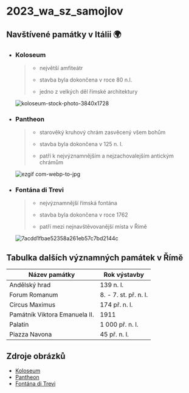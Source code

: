 # 2023_wa_sz_samojlov

## Navštívené památky v Itálii 🌍

- ### **Koloseum**

    > - největší amfiteátr
    > 
    > - stavba byla dokončena v roce 80 n.l.
    >
    > - jedno z velkých děl římské architektury
  
    ![koloseum-stock-photo-3840x1728](https://github.com/gyarab/2023_wa_sz_samojlov/assets/94285852/bb7f2fff-a723-473a-bc27-4f715365b4d2)

- ### **Pantheon**

    > - starověký kruhový chrám zasvěcený všem bohům
    > 
    > - stavba byla dokončena v 125 n. l.
    >
    > - patří k nejvýznamnějším a nejzachovalejším antickým chrámům

    ![ezgif com-webp-to-jpg](https://github.com/gyarab/2023_wa_sz_samojlov/assets/94285852/ef0f36bb-83aa-422d-b65c-0d6e595efb57)

- ### **Fontána di Trevi**

    > - nejvýznamnější římská fontána
    > 
    > - stavba byla dokončena v roce 1762
    >
    > - patří mezi nejnavštěvovanější místa v Římě
    
    ![7acdd1fbae52358a261eb57c7bd2144c](https://github.com/gyarab/2023_wa_sz_samojlov/assets/94285852/0ee9517c-ab8a-49a8-9edc-0ddc3d163831)

## Tabulka dalších významných památek v Římě

| Název památky | Rok výstavby |
| -------- | ------- |
| Andělský hrad | 139 n. l.  |
| Forum Romanum    | 8. - 7. st. př. n. l. |
| Circus Maximus  | 174 př. n. l. |
| Památník Viktora Emanuela II. | 1911 |
| Palatin |  1 000 př. n. l. |
| Piazza Navona | 45 př. n. l. |

## Zdroje obrázků
- [Koloseum](https://cestomilove.cz/wp-content/uploads/2020/12/koloseum-stock-photo-3840x1728.jpg)
- [Pantheon](https://thebettervacation.com/wp-content/uploads/2021/08/Pantheon-Rome.jpg)
- [Fontána di Trevi](https://desperado.cz/media/wpage/3172/singlecolumn/7acdd1fbae52358a261eb57c7bd2144c.jpg)
